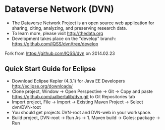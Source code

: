 # Dataverse Network (DVN)

+ The Dataverse Network Project is an open source web application for sharing, citing, analyzing, and preserving research data.
+ To learn more, please visit <http://thedata.org> 
+ Development takes place on the "develop" branch: <https://github.com/IQSS/dvn/tree/develop> 

Fork from <https://github.com/IQSS/dvn> on 2014.02.23

## Quick Start Guide for Eclipse
* Download Eclipse Kepler (4.3.1) for Java EE Developers <http://eclipse.org/downloads/>
* Clone project, Window -> Open Perspective -> Git -> Copy and paste <https://github.com/ualbertalib/dvn.git> to Git Repositories tab 
* Import project, File -> Import -> Existing Maven Project -> Select dvn/DVN-root
* You should get projects DVN-root and DVN-web in your workspace.
* Build project, DVN-root -> Run As -> 1. Maven build -> Goles: package -> Run
